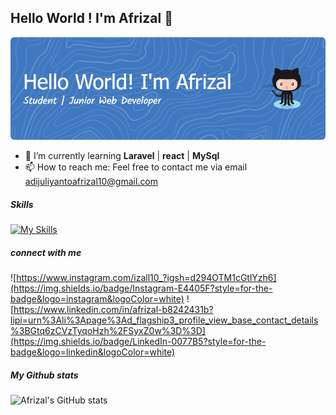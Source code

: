 ## Hello World ! I'm **Afrizal** 👋

![Afrizal](/img/foto.png)

<!--
**Afrizal-10/Afrizal-10** is a ✨ _special_ ✨ repository because its `README.md` (this file) appears on your GitHub profile.

Here are some ideas to get you started:

- 🔭 I’m currently working on ...
- 🌱 I’m currently learning ...
- 👯 I’m looking to collaborate on ...
- 🤔 I’m looking for help with ...
- 💬 Ask me about ...
- 📫 How to reach me: ...
- 😄 Pronouns: ...
- ⚡ Fun fact: ...
-->

- 🌱 I’m currently learning **Laravel** | **react** | **MySql**
- 📫 How to reach me: Feel free to contact me via email adijuliyantoafrizal10@gmail.com

##### Skills

[![My Skills](https://skillicons.dev/icons?i=html,css,js,php,mysql,laravel,react&theme=light)](https://skillicons.dev)

##### connect with me

![https://www.instagram.com/izall10_?igsh=d294OTM1cGtlYzh6](https://img.shields.io/badge/Instagram-E4405F?style=for-the-badge&logo=instagram&logoColor=white)
![https://www.linkedin.com/in/afrizal-b8242431b?lipi=urn%3Ali%3Apage%3Ad_flagship3_profile_view_base_contact_details%3BGtq6zCVzTyqoHzh%2FSyxZ0w%3D%3D](https://img.shields.io/badge/LinkedIn-0077B5?style=for-the-badge&logo=linkedin&logoColor=white)

##### My Github stats

![Afrizal's GitHub stats](https://github-readme-stats.vercel.app/api?username=afrizal-10&show_icons=true&theme=highcontrast&hide=stars,prs,issues,contribs)
